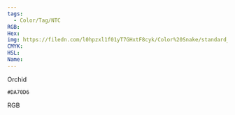 ```yaml
---
tags:
  - Color/Tag/NTC
RGB:
Hex:
img: https://filedn.com/l0hpzxl1f01yT7GHxtF8cyk/Color%20Snake/standard_csv_to_svg//DA70D6.svg
CMYK:
HSL:
Name:
---
```

Orchid
```palette
#DA70D6
```
RGB

